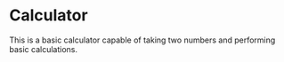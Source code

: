 # Calculator
This is a basic calculator capable of taking two numbers and performing basic calculations.